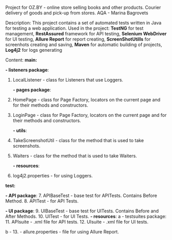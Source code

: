 Project for OZ.BY - online store selling books and other products. Courier delivery of goods and pick-up from stores.
AQA - Marina Bagrovets

Description:
This project contains a set of automated tests written in Java for testing a web application.
Used in the project:
**TestNG** for test management,
**RestAssured** framework for API testing,
**Selenium WebDriver** for UI testing,
**Allure Report** for report creating,
**ScreenShotUtills** for screenhots creating and saving,
**Maven** for automatic building of projects,
**Log4j2** for logs generating

Content:
**main:**

**- listeners package**:
1. LocalListener - class for Listeners that use Loggers.

   **- pages package**:
3. HomePage - class for Page Factory, locators on the current page and for their methods and constructors.
4. LoginPage - class for Page Factory, locators on the current page and for their methods and constructors.

   **- utils**:
6. TakeScreenshotUtil - class for the method that is used to take screenshots.
7. Waiters - class for the method that is used to take Waiters.

   **- resources**:
9. log4j2.properties - for using Loggers.

**test:**

**- API package**:
7. APIBaseTest - base test for APITests. Contains Before Method.
8. APITest - for API Tests.

**- UI package**:
9. UIBaseTest - base test for UITests. Contains Before and After Methods.
10. UITest - for UI Tests.
    **- resources**:
    a - testsuites package:
11. APIsuite - .xml file for API tests.
12. UIsuite - .xml file for UI tests.

b -  13. - allure.properties - file for using Allure Report.